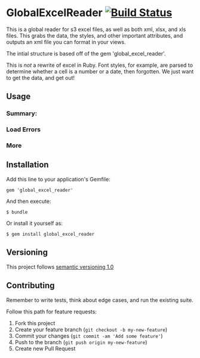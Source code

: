 # GlobalExcelReader [![Build Status](https://travis-ci.org/woahdae/global_excel_reader.svg?branch=master)](https://travis-ci.org/woahdae/global_excel_reader)

This is a global reader for s3 excel files, as well as both xml, xlsx, and xls files. This grabs the data, the styles, and other important attributes, and outputs an xml file you can format in your views.

The intial structure is based off of the gem 'global_excel_reader'.

This is *not* a rewrite of excel in Ruby. Font styles, for
example, are parsed to determine whether a cell is a number or a date,
then forgotten. We just want to get the data, and get out!

## Usage

### Summary:


### Load Errors


### More

## Installation

Add this line to your application's Gemfile:

    gem 'global_excel_reader'

And then execute:

    $ bundle

Or install it yourself as:

    $ gem install global_excel_reader

## Versioning

This project follows [semantic versioning 1.0](http://semver.org/spec/v1.0.0.html)

## Contributing

Remember to write tests, think about edge cases, and run the existing
suite.

Follow this path for feature requests:

1. Fork this project
2. Create your feature branch (`git checkout -b my-new-feature`)
3. Commit your changes (`git commit -am 'Add some feature'`)
4. Push to the branch (`git push origin my-new-feature`)
5. Create new Pull Request
